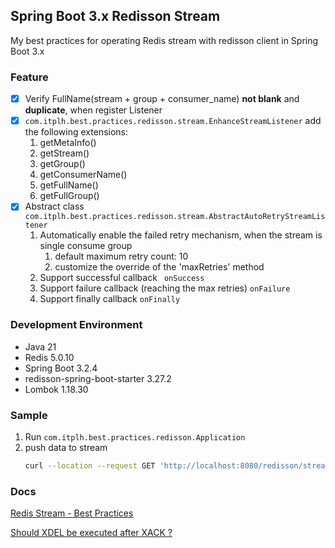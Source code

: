 ## Spring Boot 3.x Redisson Stream

My best practices for operating Redis stream with redisson client in Spring Boot 3.x

### Feature

- [x] Verify FullName(stream + group + consumer_name) **not blank** and **duplicate**, when register Listener
- [x] `com.itplh.best.practices.redisson.stream.EnhanceStreamListener` add the following extensions:
    1. getMetaInfo()
    1. getStream()
    1. getGroup()
    1. getConsumerName()
    1. getFullName()
    1. getFullGroup()
- [x] Abstract class `com.itplh.best.practices.redisson.stream.AbstractAutoRetryStreamListener`
    1. Automatically enable the failed retry mechanism, when the stream is single consume group
        1. default maximum retry count: 10
        1. customize the override of the 'maxRetries' method
    1. Support successful callback ` onSuccess`
    1. Support failure callback (reaching the max retries) `onFailure`
    1. Support finally callback `onFinally`

### Development Environment

- Java 21
- Redis 5.0.10
- Spring Boot 3.2.4
- redisson-spring-boot-starter 3.27.2
- Lombok 1.18.30

### Sample

1. Run `com.itplh.best.practices.redisson.Application`
2. push data to stream
    ```bash
    curl --location --request GET 'http://localhost:8080/redisson/stream/push-data'
    ```

### Docs

[Redis Stream - Best Practices](http://showdoc.itplh.com/web/#/4?page_id=382)

[Should XDEL be executed after XACK ?](http://showdoc.itplh.com/web/#/4?page_id=403)
